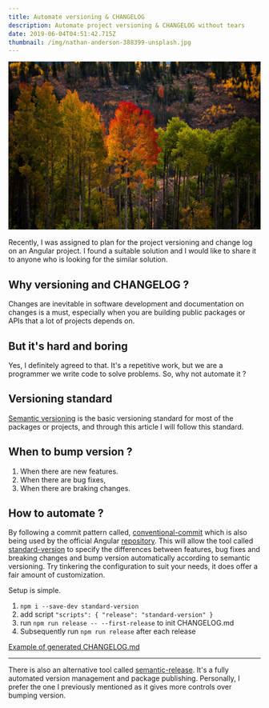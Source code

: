 ```yaml
---
title: Automate versioning & CHANGELOG
description: Automate project versioning & CHANGELOG without tears
date: 2019-06-04T04:51:42.715Z
thumbnail: /img/nathan-anderson-388399-unsplash.jpg
---
```

![Changes are inevitable](/img/nathan-anderson-388399-unsplash.jpg "Changes are inevitable")

Recently, I was assigned to plan for the project versioning and change log on an Angular project. I found a suitable solution and I would like to share it to anyone who is looking for the similar solution.

## Why versioning and CHANGELOG ?

Changes are inevitable in software development and documentation on changes is a must, especially when you are building public packages or APIs that a lot of projects depends on. 

## But it's hard and boring

Yes, I definitely agreed to that. It's a repetitive work, but we are a programmer we write code to solve problems. So, why not automate it ?

## Versioning standard

[Semantic versioning](https://semver.org/) is the basic versioning standard for most of the packages or projects, and through this article I will follow this standard. 

## When to bump version ?

1. When there are new features.
2. When there are bug fixes,
3. When there are braking changes.

## How to automate ?

By following a commit pattern called, [conventional-commit](https://www.conventionalcommits.org/en/v1.0.0-beta.4/) which is also being used by the official Angular [repository](https://github.com/angular/angular). This will allow the tool called [standard-version](https://github.com/conventional-changelog/standard-version) to specify the differences between features, bug fixes and breaking changes and bump version automatically according to semantic versioning. Try tinkering the configuration to suit your needs, it does offer a fair amount of customization.

Setup is simple. 

1. `npm i --save-dev standard-version`
2. add script  `"scripts": { "release": "standard-version" }`
3. run `npm run release -- --first-release` to init CHANGELOG.md
4. Subsequently run `npm run release` after each release

[Example of generated CHANGELOG.md](https://github.com/conventional-changelog/standard-version/blob/master/CHANGELOG.md)

---

There is also an alternative tool called [semantic-release](https://github.com/semantic-release/semantic-release). It's a fully automated version management and package publishing. Personally, I prefer the one I previously mentioned as it gives more controls over bumping version.
